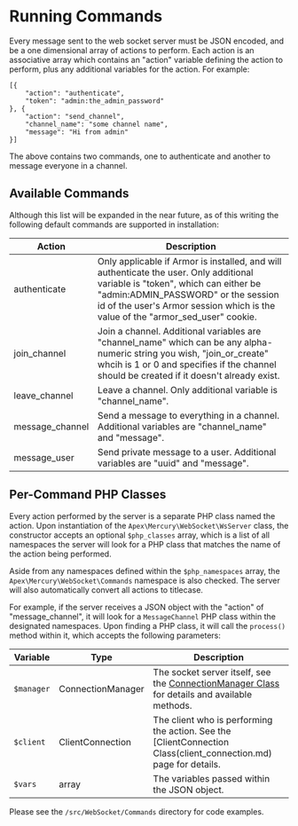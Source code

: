 
# Running Commands

Every message sent to the web socket server must be JSON encoded, and be a one dimensional array of actions to perform.  Each action is an associative array which contains an "action" variable defining the action to perform, plus any additional variables for the action.  For example:

~~~
[{
    "action": "authenticate", 
    "token": "admin:the_admin_password"
}, {
    "action": "send_channel", 
    "channel_name": "some channel name", 
    "message": "Hi from admin"
}]
~~~

The above contains two commands, one to authenticate and another to message everyone in a channel.  

## Available Commands

Although this list will be expanded in the near future, as of this writing the following default commands are supported in installation:

Action | Description
------------- |------------- 
authenticate | Only applicable if Armor is installed, and will authenticate the user.  Only additional variable is "token", which can either be "admin:ADMIN_PASSWORD" or the session id of the user's Armor session which is the value of the "armor_sed_user" cookie.
join_channel | Join a channel.  Additional variables are "channel_name" which can be any alpha-numeric string you wish, "join_or_create" whcih is 1 or 0 and specifies if the channel should be created if it doesn't already exist.
leave_channel | Leave a channel.  Only additional variable is "channel_name".
message_channel | Send a message to everything in a channel.  Additional variables are "channel_name" and "message".
message_user | Send private message to a user.  Additional variables are "uuid" and "message".


## Per-Command PHP Classes

Every action performed by the server is a separate PHP class named the action.  Upon instantiation of the `Apex\Mercury\WebSocket\WsServer` class, the constructor accepts an optional `$php_classes` array, which is a list of all namespaces the server will look for a PHP class that matches the name of the action being performed.  

Aside from any namespaces defined within the `$php_namespaces` array, the `Apex\Mercury\WebSocket\Commands` namespace is also checked.  The server will also automatically convert all actions to titlecase.

For example, if the server receives a JSON object with the "action" of "message_channel", it will look for a `MessageChannel` PHP class within the designated namespaces.  Upon finding a PHP class, it will call the `process()` method within it, which accepts the following parameters:

Variable | Type | Description
------------- |------------- |------------- 
`$manager` | ConnectionManager | The socket server itself, see the [ConnectionManager Class](connection_manager.md) for details and available methods.
`$client` | ClientConnection | The client who is performing the action.  See the [ClientConnection Class\(client_connection.md) page for details.
`$vars` | array | The variables passed within the JSON object.

Please see the `/src/WebSocket/Commands` directory for code examples.



